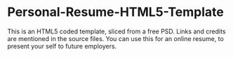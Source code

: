 # Personal-Resume-HTML5-Template

This is an HTML5 coded template,  sliced from a free PSD. Links and credits are mentioned in the source files.
You can use this for an online resume, to present your self to future employers.
